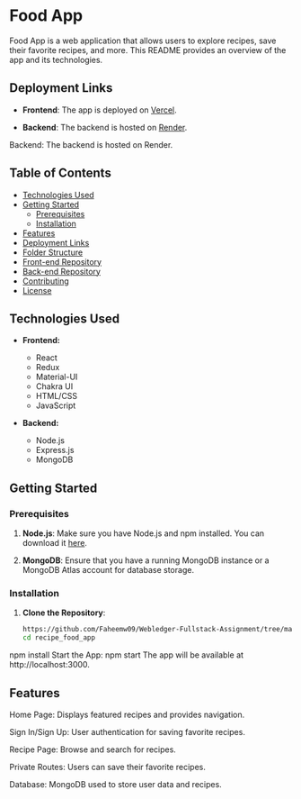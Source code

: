 # Food App



Food App is a web application that allows users to explore recipes, save their favorite recipes, and more. This README provides an overview of the app and its technologies.
## Deployment Links

- **Frontend**: The app is deployed on [Vercel](https://recipe-food-app-lime.vercel.app/).

- **Backend**: The backend is hosted on [Render](https://back-api-gw25.onrender.com/).


Backend: The backend is hosted on Render.
## Table of Contents

- [Technologies Used](#technologies-used)
- [Getting Started](#getting-started)
  - [Prerequisites](#prerequisites)
  - [Installation](#installation)
- [Features](#features)
- [Deployment Links](#deployment-links)
- [Folder Structure](#folder-structure)
- [Front-end Repository](#front-end-repository)
- [Back-end Repository](#back-end-repository)
- [Contributing](#contributing)
- [License](#license)

## Technologies Used

- **Frontend:**
  - React
  - Redux
  - Material-UI
  - Chakra UI
  - HTML/CSS
  - JavaScript

- **Backend:**
  - Node.js
  - Express.js
  - MongoDB

## Getting Started

### Prerequisites

1. **Node.js**: Make sure you have Node.js and npm installed. You can download it [here](https://nodejs.org/).

2. **MongoDB**: Ensure that you have a running MongoDB instance or a MongoDB Atlas account for database storage.

### Installation

1. **Clone the Repository**:
   ```bash
   https://github.com/Faheemw09/Webledger-Fullstack-Assignment/tree/master
   cd recipe_food_app


npm install
Start the App:
npm start
The app will be available at http://localhost:3000.

## Features


Home Page: Displays featured recipes and provides navigation.

Sign In/Sign Up: User authentication for saving favorite recipes.

Recipe Page: Browse and search for recipes.

Private Routes: Users can save their favorite recipes.

Database: MongoDB used to store user data and recipes.

